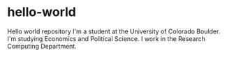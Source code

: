 # hello-world
Hello world repository
I'm a student at the University of Colorado Boulder.
I'm studying Economics and Political Science.
I work in the Research Computing Department.
